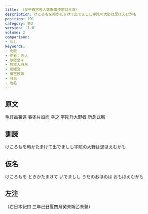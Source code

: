 ```yaml
---
title: （皇子尊宮舎人等慟傷作歌廿三首）
description: けころもを時かたまけて出でましし宇陀の大野は思ほえむかも
position: 191
category: 巻2
version: '1.0'
volume: 2
comparison:
- なし
keywords:
- 挽歌
- 作者：舎人
- 草壁皇子
- 柿本人麻呂
- 島嬥宮
- 殯宮挽歌
- 飛鳥
- 地名
---
```


## 原文

毛許呂裳遠 春冬片設而 幸之 宇陀乃大野者 所念武鴨

## 訓読

けころもを時かたまけて出でましし宇陀の大野は思ほえむかも

## 仮名

けころもを ときかたまけて いでましし うだのおほのは おもほえむかも

## 左注

（右日本紀曰 三年己丑夏四月癸未朔乙未薨）

